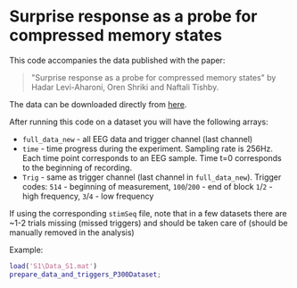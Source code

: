 # Surprise response as a probe for compressed memory states

This code accompanies the data published with the paper:

> "Surprise response as a probe for compressed memory states" 
by Hadar Levi-Aharoni, Oren Shriki and Naftali Tishby.

The data can be downloaded directly from [here](https://www.dropbox.com/s/66c4y2kzug3cvcz/P300Data_and_Code.zip?dl=1). 

After running this code on a dataset you will have the following arrays:
* `full_data_new` - all EEG data and trigger channel (last channel)
* `time` - time progress during the experiment. Sampling rate is 256Hz. Each
       time point corresponds to an EEG sample. Time t=0 corresponds to
       the beginning of recording.
* `Trig` - same as trigger channel (last channel in `full_data_new`). Trigger
      codes: `514` - beginning of measurement, `100`/`200` - end of block
             `1`/`2` - high frequency, `3`/`4` - low frequency

If using the corresponding `stimSeq` file, note that in a few datasets 
there are ~1-2 trials missing (missed triggers) and should be taken care of
(should be manually removed in the analysis)

Example:
```MATLAB
load('S1\Data_S1.mat')
prepare_data_and_triggers_P300Dataset;
```
